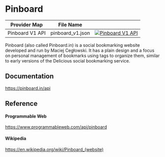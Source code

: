 # Pinboard

| Provider Map    | File Name        |                                                                                                                                                                                                                                       |
|-----------------|------------------|---------------------------------------------------------------------------------------------------------------------------------------------------------------------------------------------------------------------------------------|
| Pinboard V1 API | pinboard_v1.json | [![Pinboard V1 API](https://d233zlhvpze22y.cloudfront.net/github/AddBitScoopXSmall.png)](https://bitscoop.com/maps/create?source=https://raw.githubusercontent.com/bitscooplabs/provider-maps/master/pinboard/pinboard_v1.json) |

Pinboard (also called Pinboard.in) is a social bookmarking website developed and run by Maciej Cegłowski. It has a plain design and a focus on personal management of bookmarks using tags to organize them, similar to early versions of the Delicious social bookmarking service.

## Documentation
https://pinboard.in/api

## Reference

#### Programmable Web
https://www.programmableweb.com/api/pinboard

#### Wikipedia
https://en.wikipedia.org/wiki/Pinboard_(website)